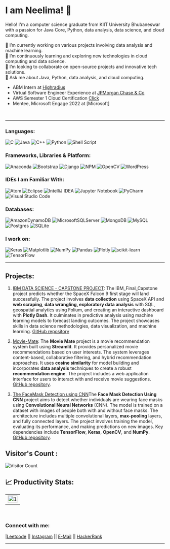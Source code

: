 # I am Neelima! 👋

Hello! I'm a computer science graduate from KIIT University Bhubaneswar with a passion for Java Core, Python, data analysis, data science, and cloud computing.


🔭 I’m currently working on various projects involving data analysis and machine learning.<br>
🌱 I’m continuously learning and exploring new technologies in cloud computing and data science.<br>
👯 I’m looking to collaborate on open-source projects and innovative tech solutions.<br>
💬 Ask me about Java, Python, data analysis, and cloud computing.<br>

- ABM Intern at [Highradius](https://www.highradius.com/)
- Virtual Software Engineer Experience at [JPMorgan Chase & Co](https://drive.google.com/file/d/12IWK9V_fO0O-tvWDodriEd_PlT_GnrTY/view?usp=sharing)
- AWS Semester 1 Cloud Certification [Click](https://drive.google.com/file/d/1bMRzXwaJFooUiiNTi40tX6oDVVLLfrDt/view?usp=drive_link)
- Mentee, Microsoft Engage 2022 at [Microsoft]


<br>

<hr>

### Languages:
![C](https://img.shields.io/badge/c-%2300599C.svg?style=for-the-badge&logo=c&logoColor=white)
![Java](https://img.shields.io/badge/java-%23ED8B00.svg?style=for-the-badge&logo=openjdk&logoColor=white)
![C++](https://img.shields.io/badge/c++-%2300599C.svg?style=for-the-badge&logo=c%2B%2B&logoColor=white)
![Python](https://img.shields.io/badge/python-3670A0?style=for-the-badge&logo=python&logoColor=ffdd54)
![Shell Script](https://img.shields.io/badge/shell_script-%23121011.svg?style=for-the-badge&logo=gnu-bash&logoColor=white)

### Frameworks, Libraries & Platform:

![Anaconda](https://img.shields.io/badge/Anaconda-%2344A833.svg?style=for-the-badge&logo=anaconda&logoColor=white)
![Bootstrap](https://img.shields.io/badge/bootstrap-%238511FA.svg?style=for-the-badge&logo=bootstrap&logoColor=white)
![Django](https://img.shields.io/badge/django-%23092E20.svg?style=for-the-badge&logo=django&logoColor=white)
![NPM](https://img.shields.io/badge/NPM-%23CB3837.svg?style=for-the-badge&logo=npm&logoColor=white)
![OpenCV](https://img.shields.io/badge/opencv-%23white.svg?style=for-the-badge&logo=opencv&logoColor=white)
![WordPress](https://img.shields.io/badge/WordPress-%23117AC9.svg?style=for-the-badge&logo=WordPress&logoColor=white)

### IDEs I am Familiar With: 

![Atom](https://img.shields.io/badge/Atom-%2366595C.svg?style=for-the-badge&logo=atom&logoColor=white)
![Eclipse](https://img.shields.io/badge/Eclipse-FE7A16.svg?style=for-the-badge&logo=Eclipse&logoColor=white)
![IntelliJ IDEA](https://img.shields.io/badge/IntelliJIDEA-000000.svg?style=for-the-badge&logo=intellij-idea&logoColor=white)
![Jupyter Notebook](https://img.shields.io/badge/jupyter-%23FA0F00.svg?style=for-the-badge&logo=jupyter&logoColor=white)
![PyCharm](https://img.shields.io/badge/pycharm-143?style=for-the-badge&logo=pycharm&logoColor=black&color=black&labelColor=green)
![Visual Studio Code](https://img.shields.io/badge/Visual%20Studio%20Code-0078d7.svg?style=for-the-badge&logo=visual-studio-code&logoColor=white)

### Databases:

![AmazonDynamoDB](https://img.shields.io/badge/Amazon%20DynamoDB-4053D6?style=for-the-badge&logo=Amazon%20DynamoDB&logoColor=white)
![MicrosoftSQLServer](https://img.shields.io/badge/Microsoft%20SQL%20Server-CC2927?style=for-the-badge&logo=microsoft%20sql%20server&logoColor=white)
![MongoDB](https://img.shields.io/badge/MongoDB-%234ea94b.svg?style=for-the-badge&logo=mongodb&logoColor=white)
![MySQL](https://img.shields.io/badge/mysql-4479A1.svg?style=for-the-badge&logo=mysql&logoColor=white)
![Postgres](https://img.shields.io/badge/postgres-%23316192.svg?style=for-the-badge&logo=postgresql&logoColor=white)
![SQLite](https://img.shields.io/badge/sqlite-%2307405e.svg?style=for-the-badge&logo=sqlite&logoColor=white)

### I work on:
![Keras](https://img.shields.io/badge/Keras-%23D00000.svg?style=for-the-badge&logo=Keras&logoColor=white)
![Matplotlib](https://img.shields.io/badge/Matplotlib-%23ffffff.svg?style=for-the-badge&logo=Matplotlib&logoColor=black)
![NumPy](https://img.shields.io/badge/numpy-%23013243.svg?style=for-the-badge&logo=numpy&logoColor=white)
![Pandas](https://img.shields.io/badge/pandas-%23150458.svg?style=for-the-badge&logo=pandas&logoColor=white)
![Plotly](https://img.shields.io/badge/Plotly-%233F4F75.svg?style=for-the-badge&logo=plotly&logoColor=white)
![scikit-learn](https://img.shields.io/badge/scikit--learn-%23F7931E.svg?style=for-the-badge&logo=scikit-learn&logoColor=white)
![TensorFlow](https://img.shields.io/badge/TensorFlow-%23FF6F00.svg?style=for-the-badge&logo=TensorFlow&logoColor=white)


<hr>

## Projects:
1. [IBM DATA SCIENCE - CAPSTONE PROJECT](https://github.com/neelima458/IBM_Final_Capstone):
The IBM_Final_Capstone project predicts whether the SpaceX Falcon 9 first stage will land successfully. The project involves **data collection** using SpaceX API and **web scraping**, **data wrangling, exploratory data analysis** with SQL, geospatial analytics using Folium, and creating an interactive dashboard with **Plotly Dash**. It culminates in predictive analysis using machine learning models to forecast landing outcomes. The project showcases skills in data science methodologies, data visualization, and machine learning.
[GitHub repository](https://github.com/neelima458/IBM_Final_Capstone)

3. [Movie-Mate](https://github.com/neelima458/Movie-Mate-Microsoft_Engage_2022): The **Movie Mate** project is a movie recommendation system built using **Streamlit**. It provides personalized movie recommendations based on user interests. The system leverages content-based, collaborative filtering, and hybrid recommendation approaches. It uses **cosine similarity** for model building and incorporates **data analysis** techniques to create a robust **recommendation engine**. The project includes a web application interface for users to interact with and receive movie suggestions.
[GitHub repository](https://github.com/neelima458/Movie-Mate-Microsoft_Engage_2022).

3. [The FaceMask Detection using CNN](https://github.com/neelima458/face-mask-detection-using-cnn)The **Face Mask Detection Using CNN** project aims to detect whether individuals are wearing face masks using **Convolutional Neural Networks** (CNN). The model is trained on a dataset with images of people both with and without face masks. The architecture includes multiple convolutional layers, **max-pooling** layers, and fully connected layers. The project involves training the model, evaluating its performance, and making predictions on new images. Key dependencies include **TensorFlow**, **Keras**, **OpenCV**, and **NumPy**.
[GitHub repository](https://github.com/neelima458/face-mask-detection-using-cnn).

## Visitor's Count :


   ![Visitor Count](https://profile-counter.glitch.me/neelima458/count.svg)

## 📈 Productivity Stats:
<table>
  <tr>
    <td><img src="https://github-profile-summary-cards.vercel.app/api/cards/profile-details?username=neelima458&theme=radical"  display=block width=100% height=auto  alt="1" ></td>
   </tr>
</table>  
<br> 



### Connect with me:


|[Leetcode](https://leetcode.com/neelimapaul385)  ||  [Instagram](https://www.instagram.com/neelima.hehe) || [E-Mail](mailto:neelimapaul385@gmail.com)  ||  [HackerRank](https://www.hackerrank.com/profile/neelimapaul385)
   








---
